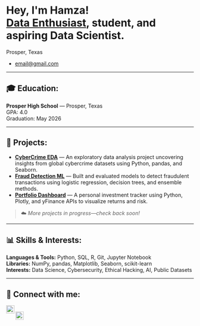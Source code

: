 <h1>Hey, I'm Hamza! <br/><a href="https://github.com/hamza-aboutaleb">Data Enthusiast</a>, student, and aspiring Data Scientist.</h1>

Prosper, Texas  
- email@gmail.com 

---

<h2>🎓 Education:</h2>

**Prosper High School** — Prosper, Texas  
GPA: 4.0  
Graduation: May 2026  

---

<h2>🚀 Projects:</h2>
<ul>
  <li><b><a href="https://github.com/hamza-aboutaleb/CyberCrime-EDA">CyberCrime EDA</a></b> — An exploratory data analysis project uncovering insights from global cybercrime datasets using Python, pandas, and Seaborn.</li>
  <li><b><a href="https://github.com/hamza-aboutaleb/Fraud-Detection-ML">Fraud Detection ML</a></b> — Built and evaluated models to detect fraudulent transactions using logistic regression, decision trees, and ensemble methods.</li>
  <li><b><a href="https://github.com/hamza-aboutaleb/Portfolio-Dashboard">Portfolio Dashboard</a></b> — A personal investment tracker using Python, Plotly, and yFinance APIs to visualize returns and risk.</li>
</ul>

> ☁️ *More projects in progress—check back soon!*

---

<h2>📊 Skills & Interests:</h2>

**Languages & Tools:** Python, SQL, R, Git, Jupyter Notebook  
**Libraries:** NumPy, pandas, Matplotlib, Seaborn, scikit-learn  
**Interests:** Data Science, Cybersecurity, Ethical Hacking, AI, Public Datasets

---

<h2>🤳 Connect with me:</h2>

[<img align="left" alt="Hamza Aboutaleb | LinkedIn" width="22px" src="https://cdn.jsdelivr.net/npm/simple-icons@v3/icons/linkedin.svg" />][linkedin]  
[<img align="left" alt="Hamza Aboutaleb | Instagram" width="22px" src="https://cdn.jsdelivr.net/npm/simple-icons@v3/icons/instagram.svg" />][instagram]

[linkedin]: https://www.linkedin.com/in/ 
[instagram]: https://www.instagram.com/ 
